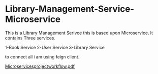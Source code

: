 # Library-Management-Service-Microservice
This is a Library Management Serivce this is based upon Microservice.
It contains Three services.

1-Book Service
2-User Service
3-Library Service

to connect all i am using feign client.

[Microservicesprojectworkflow.pdf](https://github.com/govind94518/Library-Management-Service-Microservice/files/7821385/RD-RDJava-Microservicesprojectworkflow.pdf)
